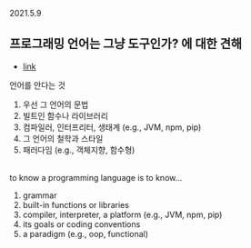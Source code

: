 2021.5.9

## 프로그래밍 언어는 그냥 도구인가? 에 대한 견해
- [link](https://umbum.dev/1128#comment16207977)

언어를 안다는 것

1. 우선 그 언어의 문법
2. 빌트인 함수나 라이브러리
3. 컴파일러, 인터프리터, 생태계 (e.g., JVM, npm, pip)
4. 그 언어의 철학과 스타일
5. 패러다임 (e.g., 객체지향, 함수형)
<br><br>


to know a programming language is to know...
1. grammar
2. built-in functions or libraries
3. compiler, interpreter, a platform (e.g., JVM, npm, pip)
4. its goals or coding conventions
5. a paradigm (e.g., oop, functional)